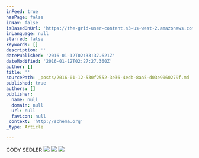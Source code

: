 ```yaml
---
inFeed: true
hasPage: false
inNav: false
isBasedOnUrl: 'https://the-grid-user-content.s3-us-west-2.amazonaws.com/f43ea5bf-b204-4ac5-9ff0-9069f7625955.png'
inLanguage: null
starred: false
keywords: []
description: ''
datePublished: '2016-01-12T02:33:37.621Z'
dateModified: '2016-01-12T02:27:27.360Z'
author: []
title: ''
sourcePath: _posts/2016-01-12-530f2552-3e36-4edb-8aa5-d03e9060279f.md
published: true
authors: []
publisher:
  name: null
  domain: null
  url: null
  favicon: null
_context: 'http://schema.org'
_type: Article

---
```

CODY SEDLER
![](https://the-grid-user-content.s3-us-west-2.amazonaws.com/de6337a6-203d-4822-9771-95b5a7f246a9.jpg)
![](https://the-grid-user-content.s3-us-west-2.amazonaws.com/81307640-1f2b-4a85-8724-a0c86553ab15.jpg)
![](https://the-grid-user-content.s3-us-west-2.amazonaws.com/0a4eed9e-39ba-45a9-b4c6-e8b8662bf9e1.png)